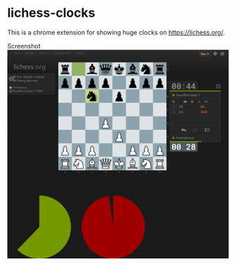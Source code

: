 # lichess-clocks
This is a chrome extension for showing huge clocks on https://lichess.org/.

Screenshot
![picture](shot.png)
